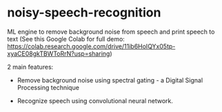 # noisy-speech-recognition
ML engine to remove background noise from speech and print speech to text 
(See this Google Colab for full demo: https://colab.research.google.com/drive/11ib6HoIQYx05tp-xyaCE08gkTBWToRrN?usp=sharing)

2 main features:

- Remove background noise using spectral gating - a Digital Signal Processing technique

- Recognize speech using convolutional neural network.

